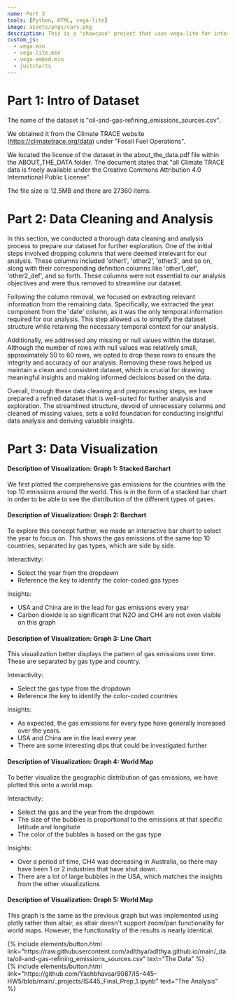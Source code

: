 ```yaml
---
name: Part 3 
tools: [Python, HTML, vega-lite]
image: assets/pngs/cars.png
description: This is a "showcase" project that uses vega-lite for interactive viz!
custom_js:
  - vega.min
  - vega-lite.min
  - vega-embed.min
  - justcharts
---
```

# Part 1: Intro of Dataset
The name of the dataset is "oil-and-gas-refining_emissions_sources.csv".

We obtained it from the Climate TRACE website (https://climatetrace.org/data) under "Fossil Fuel Operations".

We located the license of the dataset in the about_the_data.pdf file within the ABOUT_THE_DATA folder. The document states that "all Climate TRACE data is freely available under the Creative Commons Attribution 4.0 International Public License".

The file size is 12.5MB and there are 27360 items.

# Part 2: Data Cleaning and Analysis
In this section, we conducted a thorough data cleaning and analysis process to prepare our dataset for further exploration. One of the initial steps involved dropping columns that were deemed irrelevant for our analysis. These columns included 'other1', 'other2', 'other3', and so on, along with their corresponding definition columns like 'other1_def', 'other2_def', and so forth. These columns were not essential to our analysis objectives and were thus removed to streamline our dataset.

Following the column removal, we focused on extracting relevant information from the remaining data. Specifically, we extracted the year component from the 'date' column, as it was the only temporal information required for our analysis. This step allowed us to simplify the dataset structure while retaining the necessary temporal context for our analysis.

Additionally, we addressed any missing or null values within the dataset. Although the number of rows with null values was relatively small, approximately 50 to 60 rows, we opted to drop these rows to ensure the integrity and accuracy of our analysis. Removing these rows helped us maintain a clean and consistent dataset, which is crucial for drawing meaningful insights and making informed decisions based on the data.

Overall, through these data cleaning and preprocessing steps, we have prepared a refined dataset that is well-suited for further analysis and exploration. The streamlined structure, devoid of unnecessary columns and cleaned of missing values, sets a solid foundation for conducting insightful data analysis and deriving valuable insights.

# Part 3: Data Visualization

#### Description of Visualization: Graph 1: Stacked Barchart

We first plotted the comprehensive gas emissions for the countries with the top 10 emissions around the world. This is in the form of a stacked bar chart in order to be able to see the distribution of the different types of gases.

#### Description of Visualization: Graph 2: Barchart

To explore this concept further, we made an interactive bar chart to select the year to focus on. This shows the gas emissions of the same top 10 countries, separated by gas types, which are side by side. 

Interactivity: 
- Select the year from the dropdown
- Reference the key to identify the color-coded gas types

Insights: 
- USA and China are in the lead for gas emissions every year
- Carbon dioxide is so significant that N2O and CH4 are not even visible on this graph

#### Description of Visualization: Graph 3: Line Chart

This visualization better displays the pattern of gas emissions over time. These are separated by gas type and country.

Interactivity: 
- Select the gas type from the dropdown
- Reference the key to identify the color-coded countries

Insights: 
- As expected, the gas emissions for every type have generally increased over the years. 
- USA and China are in the lead every year
- There are some interesting dips that could be investigated further

#### Description of Visualization: Graph 4: World Map

To better visualize the geographic distribution of gas emissions, we have plotted this onto a world map. 

Interactivity: 
- Select the gas and the year from the dropdown
- The size of the bubbles is proportional to the emissions at that specific latitude and longitude
- The color of the bubbles is based on the gas type

Insights: 
- Over a period of time, CH4 was decreasing in Australia, so there may have been 1 or 2 industries that have shut down.
- There are a lot of large bubbles
in the USA, which matches the insights from the other visualizations

#### Description of Visualization: Graph 5: World Map

This graph is the same as the previous graph but was implemented using plotly rather than altair, as altair doesn't support zoom/pan functionality for world maps. However, the functionality of the results is nearly identical.

<div class="left">
{% include elements/button.html link="https://raw.githubusercontent.com/adlthya/adlthya.github.io/main/_data/oil-and-gas-refining_emissions_sources.csv" text="The Data" %}
</div>

<div class="right">
{% include elements/button.html link="https://github.com/Yashbhavsar9087/IS-445-HW5/blob/main/_projects/IS445_Final_Prep_1.ipynb" text="The Analysis" %}
</div>
